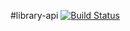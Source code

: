 #library-api
[![Build Status](https://www.travis-ci.com/Andrew-2609/library-api.svg?branch=main)](https://www.travis-ci.com/Andrew-2609/library-api)